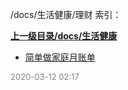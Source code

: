 /docs/生活健康/理财 索引：


**[上一级目录/docs/生活健康](/docs/生活健康/index.md)**

- [简单做家庭月账单](/docs/生活健康/理财/简单做家庭月账单.md)


<font size=2 color='grey'> 2020-03-12 02:17 </font>